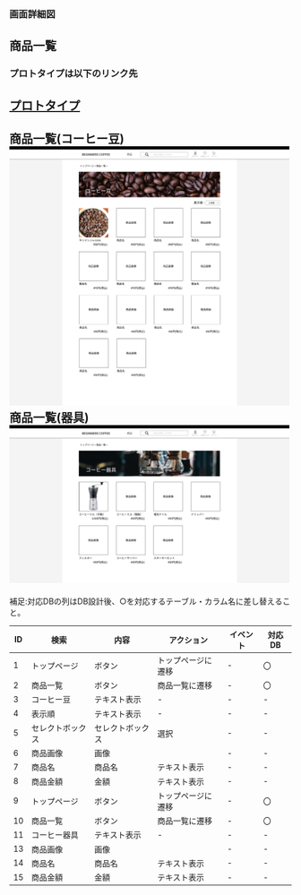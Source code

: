 ### 画面詳細図
## 商品一覧
### プロトタイプは以下のリンク先
[プロトタイプ](https://www.figma.com/file/Oa2XrfbS2Hee9dSI9acZXo/coffee?node-id=0%3A1)
---
商品一覧(コーヒー豆)<br>
<img src="./img/商品一覧(コーヒー豆).png" width="500"><br>
商品一覧(器具)<br>
<img src="./img/商品一覧(器具).png" width="500"><br>
---

補足:対応DBの列はDB設計後、○を対応するテーブル・カラム名に差し替えること。

| ID | 検索 | 内容 | アクション | イベント | 対応DB |
|----|-----|-----|---------|--------|-------|
|1|トップページ|ボタン|トップページに遷移|-|〇|
|2|商品一覧|ボタン|商品一覧に遷移|-|〇|
|3|コーヒー豆|テキスト表示|-|-|-|
|4|表示順|テキスト表示|-|-|-|
|5|セレクトボックス|セレクトボックス|選択|-|-|〇|
|6|商品画像|画像||-|-|〇|
|7|商品名|商品名|テキスト表示|-|-|〇|
|8|商品金額|金額|テキスト表示|-|-|〇|
|9|トップページ|ボタン|トップページに遷移|-|〇|
|10|商品一覧|ボタン|商品一覧に遷移|-|〇|
|11|コーヒー器具|テキスト表示|-|-|-|
|13|商品画像|画像||-|-|〇|
|14|商品名|商品名|テキスト表示|-|-|〇|
|15|商品金額|金額|テキスト表示|-|-|〇|
